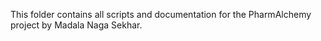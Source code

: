 This folder contains all scripts and documentation for the PharmAlchemy project by Madala Naga Sekhar.
